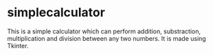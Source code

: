 # simplecalculator

This is a simple calculator which can perform addition, substraction, multiplication and division between any two numbers. It is made using Tkinter.
